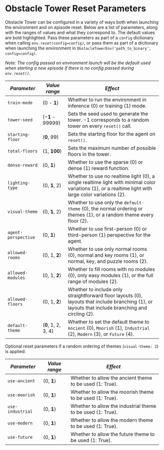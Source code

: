 # Obstacle Tower Reset Parameters

Obstacle Tower can be configured in a variety of ways both when launching the environment and on episode reset. Below are a list of parameters, along with the ranges of values and what they correspond to. The default values are bold highlighted. Pass these parameters as part of a `config` dictionary when calling `env.reset(config=config)`, or pass them as part of a dicitonary when launching the environment in `ObstacleTowerEnv('path_to_binary', config=config)`. 

*Note: The config passed on environment launch will be the default used when starting a new episode if there is no config passed during `env.reset()`.*

| *Parameter*  | *Value range* | *Effect* |                                                                  
| --- | --- | --- |
| `train-mode` | (0 - **1**)| Whether to run the environment in inference (0) or training (1) mode.
| `tower-seed` | (**-1** - 99999)| Sets the seed used to generate the tower. -1 corresponds to a random tower on every `reset()` call. 
| `starting-floor` | (**0**, 99)| Sets the starting floor for the agent on `reset()`. 
| `total-floors` | (1, **100**) | Sets the maximum number of possible floors in the tower.
| `dense-reward` | (0, **1**) | Whether to use the sparse (0) or dense (1) reward function.
| `lighting-type` | (0, **1**, 2) | Whether to use no realtime light (0), a single realtime light with minimal color variations (1), or a realtime light with large color variations (2). 
| `visual-theme` | (0, **1**, 2) | Whether to use only the `default-theme` (0), the normal ordering or themes (1), or a random theme every floor (2).
| `agent-perspective` | (0, **1**) | Whether to use first-person (0) or third-person (1) perspective for the agent.
| `allowed-rooms` | (0, 1, **2**) | Whether to use only normal rooms (0), normal and key rooms (1), or normal, key, and puzzle rooms (2). 
| `allowed-modules` | (0, 1, **2**) | Whether to fill rooms with no modules (0), only easy modules (1), or the full range of modules (2). 
| `allowed-floors` | (0, 1, **2**) | Whether to include only straightforward floor layouts (0), layouts that include branching (1), or layouts that include branching and circling (2).
| `default-theme` | (**0**, 1, 2, 3, 4) | Whether to set the default theme to `Ancient` (0), `Moorish` (1), `Industrial` (2), `Modern` (3), or `Future` (4).

Optional reset parameters if a random ordering of themes (`visual-theme: 2`) is applied:

| *Parameter*  | *Value range* | *Effect* | 
| --- | --- | --- |
| `use-ancient` | (0, **1**) | Whether to allow the ancient theme to be used (1: True). 
| `use-moorish` | (0, **1**) | Whether to allow the moorish theme to be used (1: True). 
| `use-industrial` | (0, **1**) | Whether to allow the industrial theme to be used (1: True). 
| `use-modern` | (0, **1**) | Whether to allow the modern theme to be used (1: True).  
| `use-future` | (0, **1**) | Whether to allow the future theme to be used (1: True). 
